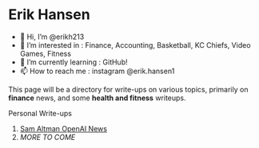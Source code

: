 # Erik Hansen

- 👋 Hi, I’m @erikh213
- 👀 I’m interested in : Finance, Accounting, Basketball, KC Chiefs, Video Games, Fitness
- 🌱 I’m currently learning : GitHub!
- 📫 How to reach me : instagram @erik.hansen1

This page will be a directory for write-ups on various topics, primarily on **finance** news, and some **health and fitness** writeups.

Personal Write-ups
1. [Sam Altman OpenAI News](https://github.com/erikh213/OpenAI-News.git)
2. *MORE TO COME*


<!---
erikh213/erikh213 is a ✨ special ✨ repository because its `README.md` (this file) appears on your GitHub profile.
You can click the Preview link to take a look at your changes.
--->
